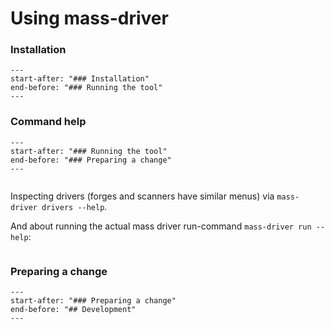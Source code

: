 # Using mass-driver


### Installation

```{include} ../../README.md
---
start-after: "### Installation"
end-before: "### Running the tool"
---
```
### Command help

```{include} ../../README.md
---
start-after: "### Running the tool"
end-before: "### Preparing a change"
---
```
```{program-output} poetry run mass-driver --help
```

Inspecting drivers (forges and scanners have similar menus) via `mass-driver drivers --help`.

And about running the actual mass driver run-command `mass-driver run --help`:

```{program-output} poetry run mass-driver run --help
```

### Preparing a change


```{include} ../../README.md
---
start-after: "### Preparing a change"
end-before: "## Development"
---
```

